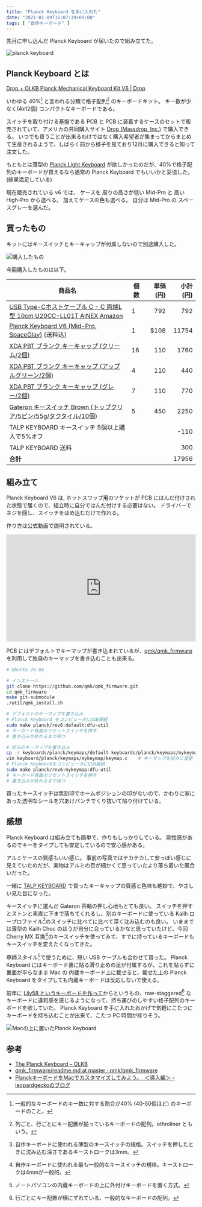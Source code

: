 ```yaml
---
title: "Planck Keyboard を手に入れた"
date: "2021-01-09T15:07:39+09:00"
tags: [ "自作キーボード" ]
---
```


先月に申し込んだ Planck Keyboard が届いたので組み立てた。

![planck keyboard](https://blob.yammer.jp/planck-keyboard.jpg)

## Planck Keyboard とは

[Drop + OLKB Planck Mechanical Keyboard Kit V6 | Drop](https://drop.com/buy/planck-mechanical-keyboard)

いわゆる 40%[^1] と言われる分類で格子配列[^2] のキーボードキット。
キー数が少なく(4x12個) コンパクトなキーボードである。

スイッチを取り付ける基盤である PCB と PCB に装着するケースのセットで販売されていて、アメリカの共同購入サイト [Drop (Massdrop, Inc.)](https://drop.com/home) で購入できる。
いつでも買うことが出来るわけではなく購入希望者が集まってからまとめて生産されるようで、しばらく前から様子を見ており12月に購入できると知って注文した。

もともとは薄型の [Planck Light Keyboard](https://drop.com/buy/massdrop-x-olkb-planck-light-mechanical-keyboard) が欲しかったのだが、40%で格子配列のキーボードが買えるなら通常の Planck Keyboard でもいいかと妥協した。
(結果満足している)

現在販売されている v6 では、 ケースを 周りの高さが低い Mid-Pro と 高い High-Pro から選べる。
加えてケースの色も選べる。
自分は Mid-Pro の スペースグレーを選んだ。

## 買ったもの

キットにはキースイッチとキーキャップが付属しないので別途購入した。

![購入したもの](https://blob.yammer.jp/planck-keyboard-and-parts.jpg)

今回購入したものは以下。

| 商品名 | 個数 | 単価(円) | 小計(円) |
| --- | --- | ---:| ---:|
| [USB Type-Cホストケーブル C - C 両端L型 10cm U20CC-LL01T AINEX Amazon](https://www.amazon.co.jp/gp/product/B081QL9QF3/ref=ppx_yo_dt_b_asin_title_o00_s00?ie=UTF8&psc=1) | 1 | 792 | 792 |
| [Planck Keyboard V6 (Mid-Pro, SpaceGlay)](https://drop.com/buy/planck-mechanical-keyboard) (送料込)| 1 | $108 |  11754 |
| [XDA PBT ブランク キーキャップ (クリーム/2個)](https://talpkeyboard.stores.jp/items/5e05d3a85b120c2ad04ccf99) | 16 | 110 | 1760 |
| [XDA PBT ブランク キーキャップ (アップルグリーン/2個)](https://talpkeyboard.stores.jp/items/5d6e2e4f8606480675a98c5f) | 4 | 110 | 440 |
| [XDA PBT ブランク キーキャップ (グレー/2個)](https://talpkeyboard.stores.jp/items/5b6e593d5f78663893000482) | 7 | 110 | 770 |
| [Gateron キースイッチ Brown (トップクリア/5ピン/55g/タクタイル/10個)](https://talpkeyboard.stores.jp/items/59be1a4ab1b61963180007c6) | 5 | 450 | 2250 |
| TALP KEYBOARD キースイッチ 5個以上購入で5%オフ |   |      | -110 |
| TALP KEYBOARD 送料 |   |     | 300 |
| __合計__ |   |     | 17956 |

## 組み立て

Planck Keyboard V6 は, ホットスワップ用のソケットが PCB にはんだ付けされた状態で届くので、組立時に自分ではんだ付けする必要はない。
ドライバーでネジを回し、スイッチをはめ込むだけで作れる。

作り方は公式動画で説明されている。

<div style="text-align: center;">
<iframe width="560" height="315" src="https://www.youtube.com/embed/KAZglmhVuYg" frameborder="0" allow="accelerometer; autoplay; clipboard-write; encrypted-media; gyroscope; picture-in-picture" allowfullscreen style="width: 100%; aspect-ratio: 16/9; height: auto;"></iframe>
</div>

PCB にはデフォルトでキーマップが書き込まれているが、[qmk/qmk\_firmware](https://github.com/qmk/qmk_firmware)を利用して独自のキーマップを書き込むことも出来る。

```sh
# Ubuntu 20.04

# インストール
git clone https://github.com/qmk/qmk_firmware.git
cd qmk_firmware
make git-submodule
./util/qmk_install.sh

# デフォルトのキーマップを書き込み
# Planck Keyboard をコンピュータにUSB接続
sudo make planck/rev6:default:dfu-util
# キーボード背面のリセットスイッチを押す
# 書き込みが終わるまで待つ

# 好みのキーマップを書き込み
cp -r keyboards/planck/keymaps/default keyboards/planck/keymaps/mykeymap
vim keyboard/planck/keymaps/mykeymap/keymap.c    # キーマップを好みに変更
# Planck KeyboardをコンピュータにUSB接続
sudo make planck/rev6:mykeymap:dfu-util
# キーボード背面のリセットスイッチを押す
# 書き込みが終わるまで待つ
```

買ったキースイッチは無刻印でホームポジションの印がないので、かわりに家にあった透明なシールを穴あけパンチでくり抜いて貼り付けている。

## 感想

Planck Keyboard は組み立ても簡単で、作りもしっかりしている。
剛性感があるのでキーをタイプしても安定しているので安心感がある。

アルミケースの質感もいい感じ。
事前の写真ではテカテカして安っぽい感じに見えていたのだが、実物はアルミの目が細かくて思っていたより落ち着いた風合いだった。

一緒に [TALP KEYBOARD](https://talpkeyboard.stores.jp) で買ったキーキャップの質感と色味も絶妙で、やさしい見た目になった。

キースイッチに選んだ Gateron 茶軸の押し心地もとても良い。
スイッチを押すとストンと素直に下まで落ちてくれるし、別のキーボードに使っている Kailh ロープロファイル[^3]のスイッチに比べてに比べて深く沈み込むのも良い。
いままでは薄型の Kailh Choc のほうが自分に合っているかなと思っていたけど、今回 Cherry MX 互換[^4]のキースイッチを使ってみて、すでに持っているキーボードもキースイッチを変えたくなってきた。

尊師スタイル[^5]で使うために、短い USB ケーブルも合わせて買った。
Planck Keyboard にはキーボード裏に貼る滑り止めの足が付属するが、これを貼らずに裏面が平らなまま Mac の 内蔵キーボード上に載せると、載せた上の Planck Keyboard をタイプしても内蔵キーボードは反応しないで使える。

前年に [Lily58 というキーボードを作って](https://memo.yammer.jp/posts/lily58-pro-build-log/)からというもの、row-staggered[^6] なキーボードに違和感を感じるようになって、持ち運びのしやすい格子配列のキーボードを欲していた。
Planck Keyboard を手に入れたおかげで気軽にこたつにキーボードを持ち込むことが出来て、こたつ PC 時間が捗りそう。

![Macの上に置いたPlanck Keyboard](https://blob.yammer.jp/planck-on-macbook.jpg)

## 参考

- [The Planck Keyboard – OLKB](https://olkb.com/collections/planck) 
- [qmk\_firmware/readme.md at master · qmk/qmk\_firmware](https://github.com/qmk/qmk_firmware/blob/master/keyboards/planck/readme.md)
- [PlanckキーボードをMacでカスタマイズしてみよう。　＜導入編＞ - leopardgeckoのブログ](https://leopardgecko.hatenablog.com/entry/2017/09/13/234549)

[^1]: 一般的なキーボードのキー数に対する割合が40% (40-50個ほど) のキーボードのこと。
[^2]: 列ごと、行ごとにキー配置が揃っているキーボードの配列。othroliner ともいう。
[^3]: 自作キーボードに使われる薄型のキースイッチの規格。スイッチを押したときに沈み込む深さであるキーストロークは3mm。
[^4]: 自作キーボードに使われる最も一般的なキースイッチの規格。キーストロークは4mmが一般的。
[^5]: ノートパソコンの内蔵キーボードの上に外付けキーボードを置く方式。
[^6]: 行ごとにキー配置が横にずれている、一般的なキーボードの配列。
